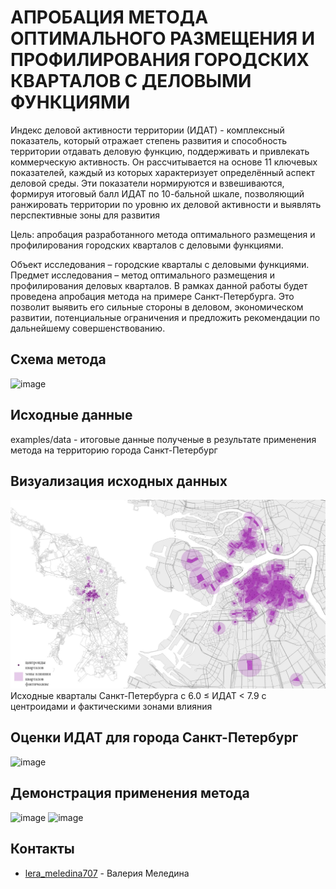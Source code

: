 # АПРОБАЦИЯ МЕТОДА ОПТИМАЛЬНОГО РАЗМЕЩЕНИЯ И ПРОФИЛИРОВАНИЯ ГОРОДСКИХ КВАРТАЛОВ С ДЕЛОВЫМИ ФУНКЦИЯМИ

Индекс деловой активности территории (ИДАТ) - комплексный показатель, который отражает степень развития и способность территории отдавать деловую функцию, поддерживать и привлекать коммерческую активность. Он рассчитывается на основе 11 ключевых показателей, каждый из которых характеризует определённый аспект деловой среды. Эти показатели нормируются и взвешиваются, формируя итоговый балл ИДАТ по 10-бальной шкале, позволяющий ранжировать территории по уровню их деловой активности и выявлять перспективные зоны для развития

Цель: апробация разработанного метода оптимального размещения и профилирования городских кварталов с деловыми функциями. 

Объект исследования – городские кварталы с деловыми функциями.
Предмет исследования – метод оптимального размещения и профилирования деловых кварталов.
В рамках данной работы будет проведена апробация метода на примере Санкт-Петербурга. Это позволит выявить его сильные стороны в деловом, экономическом развитии, потенциальные ограничения и предложить рекомендации по дальнейшему совершенствованию.



## Схема метода
![image](https://github.com/user-attachments/assets/39df9c59-c526-4e1e-b3cd-232bb2d42b60)

## Исходные данные
examples/data - итоговые данные полученые в результате применения метода на территорию города Санкт-Петербург

## Визуализация исходных данных
![image](https://github.com/lerameledina707/optimal-placement-and-profiling-of-urban-neighborhoods-with-business-functions/blob/main/images/example_1.jpg?raw=true)
Исходные кварталы Санкт-Петербурга с 6.0 ≤ ИДАТ < 7.9 с центроидами и фактическими зонами влияния

## Оценки ИДАТ для города Санкт-Петербург
![image](https://github.com/user-attachments/assets/371c1b5d-b4b2-4712-8305-66810aedf4bc)

## Демонстрация применения метода

![image](https://github.com/user-attachments/assets/96c195e7-ef0c-44f6-abda-2f9adfbb8ca0)
![image](https://github.com/user-attachments/assets/053185f8-6668-443f-85e5-a9535d24d7ea)


## Контакты
- [lera_meledina707](https://t.me/lera_meledina707) - Валерия Меледина
